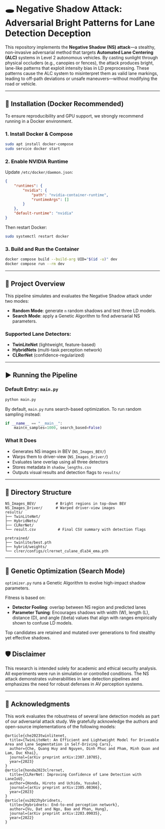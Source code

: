 # 🕳️ Negative Shadow Attack: Adversarial Bright Patterns for Lane Detection Deception

This repository implements the **Negative Shadow (NS) attack**—a stealthy, non-invasive adversarial method that targets **Automated Lane Centering (ALC)** systems in Level 2 autonomous vehicles. By casting sunlight through physical occluders (e.g., canopies or fences), the attack produces bright, lane-like patterns that exploit intensity bias in LD preprocessing. These patterns cause the ALC system to misinterpret them as valid lane markings, leading to off-path deviations or unsafe maneuvers—without modifying the road or vehicle.

---

## 🔧 Installation (Docker Recommended)

To ensure reproducibility and GPU support, we strongly recommend running in a Docker environment.

### 1. Install Docker & Compose

```bash
sudo apt install docker-compose
sudo service docker start
```

### 2. Enable NVIDIA Runtime

Update `/etc/docker/daemon.json`:

```json
{
    "runtimes": {
        "nvidia": {
            "path": "nvidia-container-runtime",
            "runtimeArgs": []
        }
    },
    "default-runtime": "nvidia"
}
```

Then restart Docker:

```bash
sudo systemctl restart docker
```

### 3. Build and Run the Container

```bash
docker compose build --build-arg UID="$(id -u)" dev
docker compose run --rm dev
```

---

## 🚀 Project Overview

This pipeline simulates and evaluates the Negative Shadow attack under two modes:

- **Random Mode**: generate `n` random shadows and test three LD models.
- **Search Mode**: apply a Genetic Algorithm to find adversarial NS parameters.

### Supported Lane Detectors:
- **TwinLiteNet** (lightweight, feature-based)
- **HybridNets** (multi-task perception network)
- **CLRerNet** (confidence-regularized)

---

## ▶️ Running the Pipeline

### Default Entry: `main.py`

```bash
python main.py
```

By default, `main.py` runs search-based optimization. To run random sampling instead:

```python
if __name__ == "__main__":
    main(n_samples=1000, search_based=False)
```

### What It Does
- Generates NS images in BEV (`NS_Images_BEV/`)
- Warps them to driver-view (`NS_Images_Driver/`)
- Evaluates lane overlap using all three detectors
- Stores metadata in `shadow_lengths.csv`
- Outputs visual results and detection flags to `results/`

---

## 📁 Directory Structure

```
NS_Images_BEV/         # Bright regions in top-down BEV
NS_Images_Driver/      # Warped driver-view images
results/
├── TwinLiteNet/
├── HybridNets/
├── CLRerNet/
└── result.csv          # Final CSV summary with detection flags

pretrained/
├── twinlite/best.pth
├── hybrid/weights/
└── clrer/configs/clrernet_culane_dla34_ema.pth
```

---

## 🧬 Genetic Optimization (Search Mode)

`optimizer.py` runs a Genetic Algorithm to evolve high-impact shadow parameters.

Fitness is based on:
- **Detector Fooling**: overlap between NS region and predicted lanes
- **Parameter Tuning**: Encourages shadows with width \(W\), length \(L\), distance \(D\), and angle \(\beta\) values that align with ranges empirically shown to confuse LD models.

Top candidates are retained and mutated over generations to find stealthy yet effective shadows.


## 🛡️ Disclaimer

This research is intended solely for academic and ethical security analysis. All experiments were run in simulation or controlled conditions. The NS attack demonstrates vulnerabilities in lane detection pipelines and emphasizes the need for robust defenses in AV perception systems.

---

##  📝 Acknowledgments

This work evaluates the robustness of several lane detection models as part of our adversarial attack study. We gratefully acknowledge the authors and open-source implementations of the following models:

```
@article{che2023twinlitenet,
  title={TwinLiteNet: An Efficient and Lightweight Model for Driveable Area and Lane Segmentation in Self-Driving Cars},
  author={Che, Quang Huy and Nguyen, Dinh Phuc and Pham, Minh Quan and Lam, Duc Khai},
  journal={arXiv preprint arXiv:2307.10705},
  year={2023}
}
@article{honda2023clrernet,
  title={CLRerNet: Improving Confidence of Lane Detection with LaneIoU},
  author={Honda, Hiroto and Uchida, Yusuke},
  journal={arXiv preprint arXiv:2305.08366},
  year={2023}
}
@article{vu2022hybridnets,
  title={Hybridnets: End-to-end perception network},
  author={Vu, Dat and Ngo, Bao and Phan, Hung},
  journal={arXiv preprint arXiv:2203.09035},
  year={2022}
}
```
